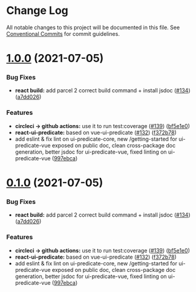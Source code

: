 # Change Log

All notable changes to this project will be documented in this file.
See [Conventional Commits](https://conventionalcommits.org) for commit guidelines.

<a name="1.0.0"></a>
# [1.0.0](https://github.com/FGRibreau/ui-predicate/compare/ui-predicate-react@0.1.0...ui-predicate-react@1.0.0) (2021-07-05)


### Bug Fixes

* **react build:** add parcel 2 correct build command + install jsdoc ([#134](https://github.com/FGRibreau/ui-predicate/issues/134)) ([a7dd026](https://github.com/FGRibreau/ui-predicate/commit/a7dd026))


### Features

* **circleci -> github actions:** use it to run test:coverage ([#139](https://github.com/FGRibreau/ui-predicate/issues/139)) ([bf5e1e0](https://github.com/FGRibreau/ui-predicate/commit/bf5e1e0))
* **react-ui-predicate:** based on vue-ui-predicate ([#132](https://github.com/FGRibreau/ui-predicate/issues/132)) ([f372b78](https://github.com/FGRibreau/ui-predicate/commit/f372b78))
* add eslint & fix lint on ui-predicate-core, new /getting-started for ui-predicate-vue exposed on public doc, clean cross-package doc generation, better jsdoc for ui-predicate-vue, fixed linting on ui-predicate-vue ([997ebca](https://github.com/FGRibreau/ui-predicate/commit/997ebca))




<a name="0.1.0"></a>
# [0.1.0](https://github.com/FGRibreau/ui-predicate/compare/ui-predicate-react@0.1.0...ui-predicate-react@0.1.0) (2021-07-05)


### Bug Fixes

* **react build:** add parcel 2 correct build command + install jsdoc ([#134](https://github.com/FGRibreau/ui-predicate/issues/134)) ([a7dd026](https://github.com/FGRibreau/ui-predicate/commit/a7dd026))


### Features

* **circleci -> github actions:** use it to run test:coverage ([#139](https://github.com/FGRibreau/ui-predicate/issues/139)) ([bf5e1e0](https://github.com/FGRibreau/ui-predicate/commit/bf5e1e0))
* **react-ui-predicate:** based on vue-ui-predicate ([#132](https://github.com/FGRibreau/ui-predicate/issues/132)) ([f372b78](https://github.com/FGRibreau/ui-predicate/commit/f372b78))
* add eslint & fix lint on ui-predicate-core, new /getting-started for ui-predicate-vue exposed on public doc, clean cross-package doc generation, better jsdoc for ui-predicate-vue, fixed linting on ui-predicate-vue ([997ebca](https://github.com/FGRibreau/ui-predicate/commit/997ebca))
